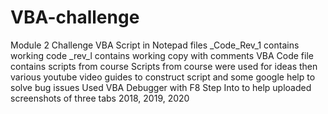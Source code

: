 # VBA-challenge
Module 2 Challenge 
VBA Script in Notepad files 
_Code_Rev_1 contains working code 
_rev_l contains working copy with comments 
VBA Code file contains scripts from course 
Scripts from course were used for ideas then various youtube video guides to construct script and some google help to solve bug issues 
Used VBA Debugger with F8 Step Into to help 
uploaded screenshots of three tabs 2018, 2019, 2020 
